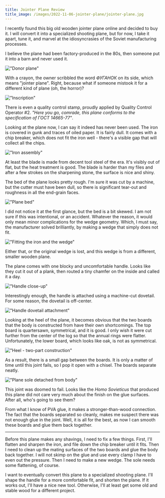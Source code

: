 ```yaml
---
title: Jointer Plane Review
title_image: /images/2022-11-06-jointer-plane/jointer-plane.jpg
---
```


I recently found this big old wooden jointer plane online and decided to buy it. I will convert it into a specialized shooting plane, but for now, I take it apart, tune it, and marvel at the idiosyncrasies of the Soviet manufacturing processes.

<!--more-->

I believe the plane had been factory-produced in the 80s, then someone put it into a barn and never used it.

!["Donor plane"](/images/2022-11-06-jointer-plane/jointer-plane.jpg)

With a crayon, the owner scribbled the word _ФУГАНОК_ on its side, which means "jointer plane". Right, because what if someone mistook it for a different kind of plane (oh, the horror)?

!["Inscription"](/images/2022-11-06-jointer-plane/inscription.jpg)

There is even a quality control stamp, proudly applied by Quality Control Operator #2. _"Here you go, comrade, this plane conforms to the specification of ГОСТ 14665-77"_.

Looking at the plane now, I can say it indeed has never been used. The iron is covered in gunk and traces of oiled paper. It is fairly dull. It comes with a chip breaker, which does not fit the iron well - there's a visible gap that will collect all the chips.

!["Iron assembly"](/images/2022-11-06-jointer-plane/iron-assembly.jpg)

At least the blade is made from decent tool steel of the era. It's visibly out of flat, but the heat treatment is good. The blade is harder than my files and after a few strokes on the sharpening stone, the surface is nice and shiny.

The bed of the plane looks pretty rough. I'm sure it was cut by a machine, but the cutter must have been dull, so there is significant tear-out and roughness in all the end-grain faces.

!["Plane bed"](/images/2022-11-06-jointer-plane/bed.jpg)

I did not notice it at the first glance, but the bed is a bit skewed. I am not sure if this was intentional, or an accident. Whatever the reason, it would only mean minor complications for the wedge geometry. Which, I must say, the manufacturer solved brilliantly, by making a wedge that simply does not fit.

!["Fitting the iron and the wedge"](/images/2022-11-06-jointer-plane/iron-fit.jpg)

Either that, or the original wedge is lost, and this wedge is from a different, smaller wooden plane.

The plane comes with one blocky and uncomfortable handle. Looks like they cut it out of a plank, then routed a tiny chamfer on the inside and called it a day.

!["Handle close-up"](/images/2022-11-06-jointer-plane/handle.jpg)

Interestingly enough, the handle is attached using a machine-cut dovetail. For some reason, the dovetail is off-center.

!["Handle dovetail attachment"](/images/2022-11-06-jointer-plane/handle-dovetail.jpg)

Looking at the heel of the plane, it becomes obvious that the two boards that the body is constructed from have their own shortcomings. The top board is quartersawn, symmetrical, and it is good. I only wish it were cut further from the center of the log so that the annual rings were flatter. Unfortunately, the lower board, which looks like oak, is not as symmetrical.

!["Heel - two-part construction"](/images/2022-11-06-jointer-plane/heel.jpg)

As a result, there is a small gap between the boards. It is only a matter of time until this joint fails, so I pop it open with a chisel. The boards separate neatly.

!["Plane sole detached from body"](/images/2022-11-06-jointer-plane/sole-detached.jpg)

This joint was doomed to fail. Looks like the _Homo Sovieticus_ that produced this plane did not care very much about the finish on the glue surfaces. After all, who's going to see them?

From what I know of PVA glue, it makes a stronger-than-wood connection. The fact that the boards separated so cleanly, makes me suspect there was not enough glue in the joint. Well, it is all for the best, as now I can smooth these boards and glue them back together.

***

Before this plane makes any shavings, I need to fix a few things. First, I'll flatten and sharpen the iron, and file down the chip breaker until it fits. Then I need to clean up the mating surfaces of the two boards and glue the body back together. I will not skimp on the glue and use every clamp I have to even out the pressure. Then I need to make a new wedge. The sole needs some flattening, of course.

I want to eventually convert this plane to a specialized shooting plane. I'll shape the handle for a more comfortable fit, and shorten the plane. If it works out, I'll have a nice new tool. Otherwise, I'll at least get some old and stable wood for a different project.
